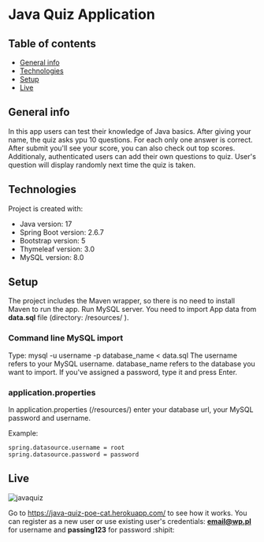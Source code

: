 # Java Quiz Application

## Table of contents
* [General info](#general-info)
* [Technologies](#technologies)
* [Setup](#setup)
* [Live](#setup)

## General info
In this app users can test their knowledge of Java basics. After giving your name, the quiz asks ypu 10 questions. For each only one answer is correct. After submit you'll see your score, you can also check out top scores.
Additionaly, authenticated users can add their own questions to quiz. User's question will display randomly next time the quiz is taken. 

## Technologies
Project is created with:
* Java version: 17
* Spring Boot version: 2.6.7
* Bootstrap version: 5
* Thymeleaf version: 3.0
* MySQL version: 8.0

## Setup
The project includes the Maven wrapper, so there is no need to install Maven to run the app. Run MySQL server. You need to import App data from **data.sql** file (directory: /resources/ ). 

### Command line MySQL import
Type: mysql -u username -p database_name < data.sql
The username refers to your MySQL username.
database_name refers to the database you want to import.
If you've assigned a password, type it and press Enter.

### application.properties
In application.properties (/resources/) enter your database url, your MySQL password and username.

Example:

```spring.datasource.url = jdbc:mysql://localhost:3306/your_database?createDatabaseIfNotExist=true
spring.datasource.username = root
spring.datasource.password = password
```

## Live 

![javaquiz](https://user-images.githubusercontent.com/84228264/177038436-778d4610-e075-4dce-b5d8-5529f0e7bab9.png)

Go to https://java-quiz-poe-cat.herokuapp.com/ to see how it works. 
You can register as a new user or use existing user's credentials: 
**email@wp.pl** for username and 
**passing123** for password :shipit:
